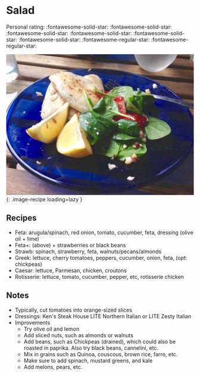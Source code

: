 # Salad

<!-- rating=3; (User can specify rating on scale of 1-5) -->
<!-- AUTO-UserRating -->
Personal rating: :fontawesome-solid-star: :fontawesome-solid-star: :fontawesome-solid-star: :fontawesome-solid-star: :fontawesome-solid-star: :fontawesome-solid-star: :fontawesome-regular-star: :fontawesome-regular-star:
<!-- /AUTO-UserRating -->

<!-- name_image=salad.jpg; (User can specify image name) -->
<!-- AUTO-Image -->
![salad.jpg](./salad.jpg){: .image-recipe loading=lazy }
<!-- /AUTO-Image -->

## Recipes

* Feta: arugula/spinach, red onion, tomato, cucumber, feta, dressing (olive oil + lime)
* Feta+: (above) + strawberries or black beans
* Strawb: spinach, strawberry, feta, walnuts/pecans/almonds
* Greek: lettuce, cherry tomatoes, peppers, cucumber, onion, feta, (opt: chickpeas)
* Caesar: lettuce, Parmesan, chicken, croutons
* Rotisserie: lettuce, tomato, cucumber, pepper, etc, rotisserie chicken

## Notes

* Typically, cut tomatoes into orange-sized slices
* Dressings: Ken's Steak House LITE Northern Italian or LITE Zesty Italian
* Improvements
    * Try olive oil and lemon
    * Add sliced nuts, such as almonds or walnuts
    * Add beans, such as Chickpeas (drained), which could also be roasted in paprika. Also try black beans, cannelini, etc.
    * Mix in grains such as Quinoa, couscous, brown rice, farro, etc.
    * Make sure to add spinach, mustard greens, and kale
    * Add melons, pears, etc.
